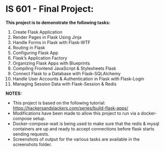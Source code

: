 # IS 601 - Final Project:
**This project is to demonstrate the following tasks:**

1. Create Flask Application
2. Render Pages in Flask Using Jinja
3. Handle Forms in Flask with Flask-WTF
4. Routing in Flask
5. Configuring Flask App
6. Flask’s Application Factory
7. Organizing Flask Apps with Blueprints
8. Compiling Frontend JavaScript & Stylesheets Flask
9. Connect Flask to a Database with Flask-SQLAlchemy
10. Handle User Accounts & Authentication in Flask with Flask-Login
11. Managing Session Data with Flask-Session & Redis

**NOTES:**
 - This project is based on the following tutorial:
https://hackersandslackers.com/series/build-flask-apps/
 - Modifications have been made to allow this project to run via a docker-compose setup.
 - Docker-compose-wait is being used to make sure that the redis & mysql containers are up
   and ready to accept connections before flask starts sending requests.
 - Screenshots of output for the various tasks are available in the screenshots folder.

